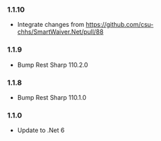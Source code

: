 ### 1.1.10
- Integrate changes from https://github.com/csu-chhs/SmartWaiver.Net/pull/88

### 1.1.9
- Bump Rest Sharp 110.2.0

### 1.1.8
- Bump Rest Sharp 110.1.0

### 1.1.0

- Update to .Net 6
